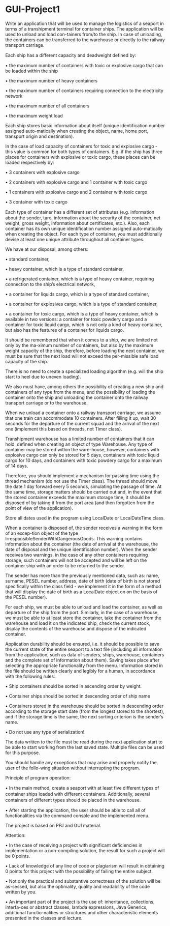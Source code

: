 # GUI-Project1

Write an application that will be used to manage the logistics of a seaport in terms of a transhipment terminal for container ships. The application will be used to unload and load con-tainers from/to the ship. In case of unloading, the containers can be transferred to the warehouse or directly to the railway transport carriage.

Each ship has a diﬀerent capacity and deadweight defined by:

•	the maximum number of containers with toxic or explosive cargo that can be loaded within the ship

•	the maximum number of heavy containers

•	the maximum number of containers requiring connection to the electricity network

•	the maximum number of all containers

•	the maximum weight load

Each ship stores basic information about itself (unique identification number assigned auto-matically when creating the object, name, home port, transport origin and destination).

In the case of load capacity of containers for toxic and explosive cargo - this value is common for both types of containers. E.g. if the ship has three places for containers with explosive or toxic cargo, these places can be loaded respectively by:

•	3 containers with explosive cargo

•	2 containers with explosive cargo and 1 container with toxic cargo

•	1 containers with explosive cargo and 2 container with toxic cargo

•	3 container with toxic cargo

Each type of container has a diﬀerent set of attributes (e.g. information about the sender, tare, information about the security of the container, net weight, gross weight, information about certificates, etc.). Also, each container has its own unique identification number assigned auto-matically when creating the object. For each type of container, you must additionally devise at least one unique attribute throughout all container types.

We have at our disposal, among others:

•	standard container,

•	heavy container, which is a type of standard container,

•	a refrigerated container, which is a type of heavy container, requiring connection to the ship’s electrical network,

•	a container for liquids cargo, which is a type of standard container,

•	a container for explosives cargo, which is a type of standard container,

•	a container for toxic cargo, which is a type of heavy container, which is available in two versions: a container for toxic powdery cargo and a container for toxic liquid cargo, which is not only a kind of heavy container, but also has the features of a container for liquids cargo.

It should be remembered that when it comes to a ship, we are limited not only by the ma-ximum number of containers, but also by the maximum weight capacity of the ship, therefore, before loading the next container, we must be sure that the next load will not exceed the per-missible safe load capacity of the ship.

There is no need to create a specialized loading algorithm (e.g. will the ship start to heel due to uneven loading).

We also must have, among others the possibility of creating a new ship and containers of any type from the menu, and the possibility of loading the container onto the ship and unloading the container onto the railway transport carriage or to the warehouse.

When we unload a container onto a railway transport carriage, we assume that one train can accommodate 10 containers. After filling it up, wait 30 seconds for the departure of the current squad and the arrival of the next one (implement this based on threads, not Timer class).

Transhipment warehouse has a limited number of containers that it can hold, defined when creating an object of type Warehouse. Any type of container may be stored within the ware-house, however, containers with explosive cargo can only be stored for 5 days, containers with toxic liquid cargo for 10 days, and containers with toxic powdery cargo for a maximum of 14 days.

Therefore, you should implement a mechanism for passing time using the thread mechanism (do not use the Timer class). The thread should move the date 1 day forward every 5 seconds, simulating the passage of time. At the same time, storage matters should be carried out and, in the event that the stored container exceeds the maximum storage time, it should be disposed of by taking it from the port area (and then forgotten from the point of view of the application).

Store all dates used in the program using LocalDate or LocalDateTime class.

When a container is disposed of, the sender receives a warning in the form of an excep-tion object of the type IrresponsibleSenderWithDangerousGoods. This warning contains information about the container (the date of arrival at the warehouse, the date of disposal and the unique identification number). When the sender receives two warnings, in the case of any other containers requiring storage, such containers will not be accepted and will be left on the container ship with an order to be returned to the sender.

The sender has more than the previously mentioned data, such as: name, surname, PESEL number, address, date of birth (date of birth is not stored specifically within the class field - we implement it in the form of a method that will display the date of birth as a LocalDate object on on the basis of the PESEL number).

For each ship, we must be able to unload and load the container, as well as departure of the ship from the port. Similarly, in the case of a warehouse, we must be able to at least store the container, take the container from the warehouse and load it on the indicated ship, check the current stock, display the contents of the warehouse and dispose of the indicated container.

Application durability should be ensured, i.e. it should be possible to save the current state of the entire seaport to a text file (including all information from the application, such as data of senders, ships, warehouse, containers and the complete set of information about them). Saving takes place after selecting the appropriate functionality from the menu. Information stored in the file should be written clearly and legibly for a human, in accordance with the following rules:

•	Ship containers should be sorted in ascending order by weight.

•	Container ships should be sorted in descending order of ship name

•	Containers stored in the warehouse should be sorted in descending order according to the storage start date (from the longest stored to the shortest), and if the storage time is the same, the next sorting criterion is the sender’s name.

•	Do not use any type of serialization!

The data written to the file must be read during the next application start to be able to start working from the last saved state. Multiple files can be used for this purpose.

You should handle any exceptions that may arise and properly notify the user of the follo-wing situation without interrupting the program.

Principle of program operation:

•	In the main method, create a seaport with at least five diﬀerent types of container ships loaded with diﬀerent containers. Additionally, several containers of diﬀerent types should be placed in the warehouse.

•	After starting the application, the user should be able to call all of functionalities via the command console and the implemented menu.

The project is based on PPJ and GUI material.

Attention:

•	In the case of receiving a project with significant deficiencies in implementation or a non-compiling solution, the result for such a project will be 0 points.

•	Lack of knowledge of any line of code or plagiarism will result in obtaining 0 points for this project with the possibility of failing the entire subject.

•	Not only the practical and substantive correctness of the solution will be as-sessed, but also the optimality, quality and readability of the code written by you.


•	An important part of the project is the use of: inheritance, collections, interfa-ces or abstract classes, lambda expressions, Java Generics, additional functio-nalities or structures and other characteristic elements presented in the classes and lecture.

